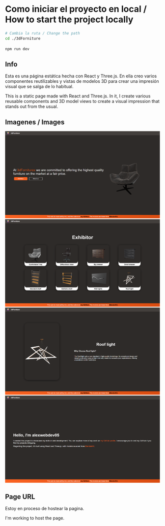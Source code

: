 # Como iniciar el proyecto en local / How to start the project locally

``` bash
# Cambia la ruta / Change the path
cd ./3dForniture

npm run dev
```

## Info
Esta es una página estática hecha con React y Three.js. En ella creo varios componentes reutilizables y vistas de modelos 3D para crear una impresión visual que se salga de lo habitual.

This is a static page made with React and Three.js. In it, I create various reusable components and 3D model views to create a visual impression that stands out from the usual.

## Imagenes / Images
![Home](public/home.png)
![Exhibitor](public/exhibitor.png)
![Object](public/object.png)
![AboutUs](public/aboutUs.png)

## Page URL
Estoy en proceso de hostear la pagina.

I'm working to host the page.